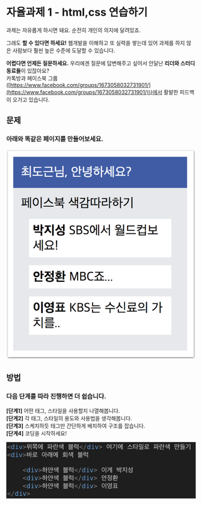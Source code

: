 # 자율과제 1 - html,css 연습하기

과제는 자유롭게 하시면 돼요. 순전히 개인의 의지에 달려있죠.

그래도 **할 수 있다면 하세요!** 웹개발을 이해하고 또 실력을 쌓는데 있어 과제를 하지 않은 사람보다 훨씬 높은 수준에 도달할 수 있습니다.

**어렵다면 언제든 질문하세요.** 우리에겐 질문에 답변해주고 싶어서 안달난 **리더와 스터디 동료들**이 있잖아요?  
카톡방과 페이스북 그룹\([https://www.facebook.com/groups/1673058032731901/](https://www.facebook.com/groups/1673058032731901/)\)에서 활발한 피드백이 오가고 있습니다.

## 문제

### 아래와 똑같은 페이지를 만들어보세요.

![](../../.gitbook/assets/image%20%28187%29.png)

## 방법

### **다음** **단계를** **따라** **진행하면** **더** **쉽습니다.**

**\[단계1\]** 어떤 태그, 스타일을 사용할지 나열해봅니다.  
**\[단계2\]** 각 태그, 스타일의 용도와 사용법을 생각해봅니다.  
**\[단계3\]** 스케치하듯 태그만 간단하게 배치하여 구조를 잡습니다.  
**\[단계4\]** 코딩을 시작하세요!

![&#xC2A4;&#xCF00;&#xCE58;&#xD558;&#xB4EF; &#xAD6C;&#xC870;&#xB9CC; &#xC801;&#xB2F9;&#xD788; &#xC9DC;&#xBCF4;&#xC138;&#xC694;. &#xCF54;&#xB529;&#xC774; &#xD6E8;&#xC52C; &#xC26C;&#xC5B4;&#xC9D1;&#xB2C8;&#xB2E4;.](../../.gitbook/assets/image%20%2815%29.png)

